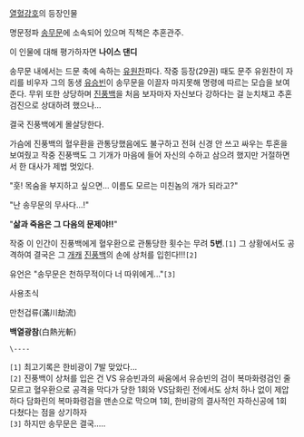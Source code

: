 [열혈강호](%EC%97%B4%ED%98%88%EA%B0%95%ED%98%B8.md)의 등장인물

명문정파 [송무문](%EC%86%A1%EB%AC%B4%EB%AC%B8.md)에 소속되어 있으며 직책은 추혼관주.

이 인물에 대해 평가하자면 **나이스 댄디**

송무문 내에서는 드문 축에 속하는 [유원찬](%EC%9C%A0%EC%9B%90%EC%B0%AC.md)파다. 작중 등장(29권) 때도
문주 유원찬이 자리를 비우자 그의 동생 [유승빈](%EC%9C%A0%EC%8A%B9%EB%B9%88.md)이 송무문을 이끌자 마지못해
명령에 따르는 모습을 보여준다. 무위 또한 상당하며 [진풍백](%EC%A7%84%ED%92%8D%EB%B0%B1.md)을 처음 보자마자
자신보다 강하다는 걸 눈치채고 추혼검진으로 상대하려 했으나...

결국 진풍백에게 몰살당한다.  

가슴에 진풍백의 혈우환을 관통당했음에도 불구하고 전혀 신경 안 쓰고 싸우는 투혼을 보여줬고 작중 진풍백도 그 기개가 마음에 들어 자신의
수하고 삼으려 했지만 거절하면서 한 대사가 제법 멋있다.  

"훗! 목숨을 부지하고 싶으면... 이름도 모르는 미친놈의 개가 되라고?"  

"난 송무문의 무사다...!"  

"**삶과 죽음은 그 다음의 문제야!!**"

작중 이 인간이 진풍백에게 혈우환으로 관통당한 횟수는 무려 **5번**.`[1]` 그 상황에서도 공격하여 결국은 그
[개캐](%EA%B0%9C%EC%BA%90.md) [진풍백](%EC%A7%84%ED%92%8D%EB%B0%B1.md)의 손에
상처를 입힌다!!!`[2]`

유언은 "송무문은 천하무적이다 너 따위에게..."`[3]`

사용초식  

만천겁류(滿川劫流)  

**백열광참**(白熱光斬)

`\----`

`[1]` 최고기록은 한비광이 7발 맞았다...  
`[2]` 진풍백이 상처를 입은 건 VS 유승빈과의 싸움에서 유승빈의 검이 복마화령검인 줄 모르고 혈우환으로 공격을 막다가 당한 1회와
VS담화린 전에서도 상처 하나 없이 제압하다 담화린의 복마화령검을 맨손으로 막으며 1회, 한비광의 결사적인 자하신공에 1회 다쳤다는 점을
상기하자  
`[3]` 하지만 송무문은 결국.....

